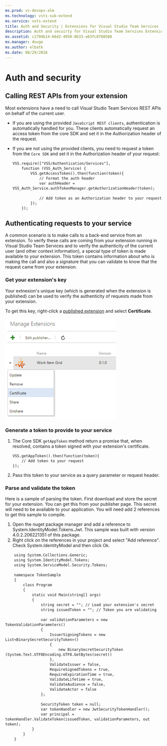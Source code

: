 ```yaml
---
ms.prod: vs-devops-alm
ms.technology: vsts-sub-extend
ms.service: vsts-extend
title: Auth and Security | Extensions for Visual Studio Team Services
description: Auth and secuirty for Visual Studio Team Services Extensions
ms.assetid: c1704b14-66d2-4950-8633-a63fc8f88508
ms.manager: douge
ms.author: elbatk
ms.date: 08/29/2016
---
```


# Auth and security

## Calling REST APIs from your extension

Most extensions have a need to call Visual Studio Team Services REST APIs on behalf of the current user. 
* If you are using the provided `JavaScript REST clients`, authentication is automatically handled for you. These clients automatically request an access token from the core SDK and set it in the Authorization header of the request.
* If you are not using the provided clients, you need to request a token from the `Core SDK` and set it in the Authorization header of your request:

    ```
    VSS.require(["VSS/Authentication/Services"],
        function (VSS_Auth_Service) {
            VSS.getAccessToken().then(function(token){
                // Format the auth header
                var authHeader = VSS_Auth_Service.authTokenManager.getAuthorizationHeader(token);
                
                // Add token as an Authorization header to your request
            });
        });
    ```

## Authenticating requests to your service

A common scenario is to make calls to a back-end service from an extension. To verify these calls are coming from your extension running in Visual Studio Team Services and to verify the authenticity of the current user (and other context information), a special type of token is made available to your extension. This token contains information about who is making the call and also a signature that you can validate to know that the request came from your extension. 

### Get your extension's key

Your extnesion's unique key (which is generated when the extension is published) can be used to verify the authenticity of requests made from your extension.

To get this key, right-click a [published extension](../publish/overview.md) and select **Certificate**.

![key](./_img/get-extension-key.png)

### Generate a token to provide to your service

1. The Core SDK `getAppToken` method return a promise that, when resolved, contains a token signed with your extension's certificate.

    ```
    VSS.getAppToken().then(function(token){
        // Add token to your request
    });
    ```

2. Pass this token to your service as a query parameter or request header.

### Parse and validate the token

Here is a sample of parsing the token.  First download and store the secret for your extension.  You can get this from your publisher page.  This secret will need to be available to your application.
You will need add 2 references to get this sample to compile.  
1. Open the nuget package manager and add a reference to System.IdentityModel.Tokens.Jwt.  This sample was built with version 4.0.2.206221351 of this package.
2. Right click on the references in your project and select "Add reference".  Check System.IdentityModel and then click Ok.

```
	using System.Collections.Generic;
	using System.IdentityModel.Tokens;
	using System.ServiceModel.Security.Tokens;

	namespace TokenSample
	{
		class Program
		{
			static void Main(string[] args)
			{
				string secret = ""; // Load your extension's secret
				string issuedToken = ""; // Token you are validating
				
				var validationParameters = new TokenValidationParameters()
				{
					IssuerSigningTokens = new List<BinarySecretSecurityToken>()
					{
						new BinarySecretSecurityToken (System.Text.UTF8Encoding.UTF8.GetBytes(secret))
					},
					ValidateIssuer = false,
					RequireSignedTokens = true,
					RequireExpirationTime = true,
					ValidateLifetime = true,
					ValidateAudience = false,
					ValidateActor = false
				};

				SecurityToken token = null;
				var tokenHandler = new JwtSecurityTokenHandler();
				var principal = tokenHandler.ValidateToken(issuedToken, validationParameters, out token);
			}
		}
	}
```


